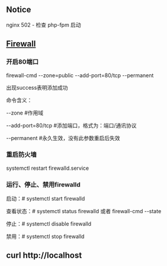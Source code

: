 
## Notice
nginx 502 - 检查 php-fpm 启动 

## [Firewall](http)

### 开启80端口

firewall-cmd --zone=public --add-port=80/tcp --permanent

出现success表明添加成功

 

命令含义：

--zone #作用域

--add-port=80/tcp  #添加端口，格式为：端口/通讯协议

--permanent   #永久生效，没有此参数重启后失效

### 重启防火墙

systemctl restart firewalld.service

### 运行、停止、禁用firewalld

启动：# systemctl start  firewalld

查看状态：# systemctl status firewalld 或者 firewall-cmd --state

停止：# systemctl disable firewalld

禁用：# systemctl stop firewalld



## curl http://localhost
